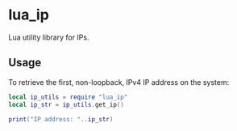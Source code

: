 # lua_ip

Lua utility library for IPs.

## Usage

To retrieve the first, non-loopback, IPv4 IP address on the system:

```lua
local ip_utils = require "lua_ip"
local ip_str = ip_utils.get_ip()

print("IP address: "..ip_str)
```
